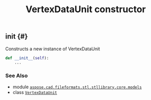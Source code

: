 ﻿---
title: VertexDataUnit constructor
second_title: Aspose.CAD for Python via .NET API References
description: 
type: docs
weight: 10
url: /aspose.cad.fileformats.stl.stllibrary.core.models/vertexdataunit/__init__/
is_root: false
---

## __init__ {#}

Constructs a new instance of VertexDataUnit



```python
def __init__(self):
    ...
```





### See Also
* module [`aspose.cad.fileformats.stl.stllibrary.core.models`](../../)
* class [`VertexDataUnit`](/cad/python-net/aspose.cad.fileformats.stl.stllibrary.core.models/vertexdataunit)
